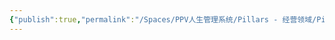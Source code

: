 ```yaml
---
{"publish":true,"permalink":"/Spaces/PPV人生管理系统/Pillars - 经营领域/Pillars - 人生经营领域/运动/增肌减脂计划/力量训练动作库/十字挺身（游式挺身）.md","created":"2025-07-07T18:43:18.168+08:00","modified":"2025-07-09T00:22:52.448+08:00","published":"2025-07-09T00:22:52.448+08:00","cssclasses":""}
---
```


